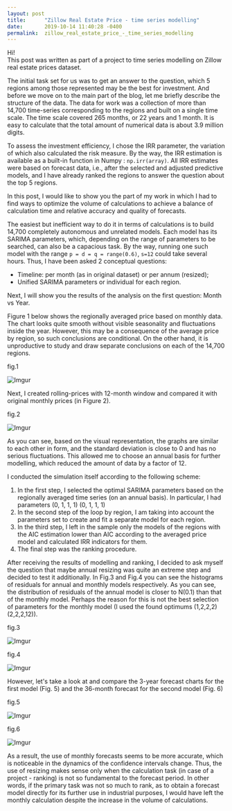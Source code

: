 ```yaml
---
layout: post
title:      "Zillow Real Estate Price - time series modelling"
date:       2019-10-14 11:40:28 -0400
permalink:  zillow_real_estate_price_-_time_series_modelling
---
```



Hi!  
This post was written as part of a project to time series modelling on Zillow real estate prices dataset.  

The initial task set for us was to get an answer to the question, which 5 regions among those represented may be the best for investment. And before we move on to the main part of the blog, let me briefly describe the structure of the data. The data for work was a collection of more than 14,700 time-series corresponding to the regions and built on a single time scale. The time scale covered 265 months, or 22 years and 1 month. It is easy to calculate that the total amount of numerical data is about 3.9 million digits.  

To assess the investment efficiency, I chose the IRR parameter, the variation of which also calculated the risk measure. By the way, the IRR estimation is available as a built-in function in Numpy : `np.irr(array)`. All IRR estimates were based on forecast data, i.e., after the selected and adjusted predictive models, and I have already ranked the regions to answer the question about the top 5 regions.

In this post, I would like to show you the part of my work in which I had to find ways to optimize the volume of calculations to achieve a balance of calculation time and relative accuracy and quality of forecasts.

The easiest but inefficient way to do it in terms of calculations is to build 14,700 completely autonomous and unrelated models. Each model has its SARIMA parameters, which, depending on the range of parameters to be searched, can also be a capacious task. By the way, running one such model with the range `p = d = q = range(0.6)`, `s=12` could take several hours. Thus, I have been asked 2 conceptual questions:
*   Timeline: per month (as in original dataset) or per annum (resized);
*   Unified SARIMA parameters or individual for each region.  

Next, I will show you the results of the analysis on the first question: Month vs Year.   

Figure 1 below shows the regionally averaged price based on monthly data. The chart looks quite smooth without visible seasonality and fluctuations inside the year. However, this may be a consequence of the average price by region, so such conclusions are conditional. On the other hand, it is unproductive to study and draw separate conclusions on each of the 14,700 regions.  

fig.1

![Imgur](https://i.imgur.com/mQOUkk8.png?3)

Next, I created rolling-prices with 12-month window and compared it with original monthly prices (in Figure 2).

fig.2

![Imgur](https://i.imgur.com/0xm4do5.png?1)

As you can see, based on the visual representation, the graphs are similar to each other in form, and the standard deviation is close to 0 and has no serious fluctuations. This allowed me to choose an annual basis for further modelling, which reduced the amount of data by a factor of 12.  

I conducted the simulation itself according to the following scheme:
1. In the first step, I selected the optimal SARIMA parameters based on the regionally averaged time series (on an annual basis). In particular, I had parameters (0, 1, 1, 1) (0, 1, 1, 1)
2. In the second step of the loop by region, I am taking into account the parameters set to create and fit a separate model for each region.
3. In the third step, I left in the sample only the models of the regions with the AIC estimation lower than AIC according to the averaged price model and calculated IRR indicators for them.
4. The final step was the ranking procedure.  

After receiving the results of modelling and ranking, I decided to ask myself the question that maybe annual resizing was quite an extreme step and decided to test it additionally. In Fig.3 and Fig.4 you can see the histograms of residuals for annual and monthly models respectively. As you can see, the distribution of residuals of the annual model is closer to N(0.1) than that of the monthly model. Perhaps the reason for this is not the best selection of parameters for the monthly model (I used the found optimums (1,2,2,2)(2,2,2,12)).

fig.3

![Imgur](https://i.imgur.com/3rVZEDg.png?1)

fig.4

![Imgur](https://i.imgur.com/nCTOa0z.png?1)

However, let's take a look at and compare the 3-year forecast charts for the first model (Fig. 5) and the 36-month forecast for the second model (Fig. 6)  

fig.5

![Imgur](https://i.imgur.com/wrnXBGL.png?1)

fig.6

![Imgur](https://i.imgur.com/F8EGTOP.png?1)

As a result, the use of monthly forecasts seems to be more accurate, which is noticeable in the dynamics of the confidence intervals change. 
Thus, the use of resizing makes sense only when the calculation task (in case of a project - ranking) is not so fundamental to the forecast period. In other words, if the primary task was not so much to rank, as to obtain a forecast model directly for its further use in industrial purposes, I would have left the monthly calculation despite the increase in the volume of calculations.



